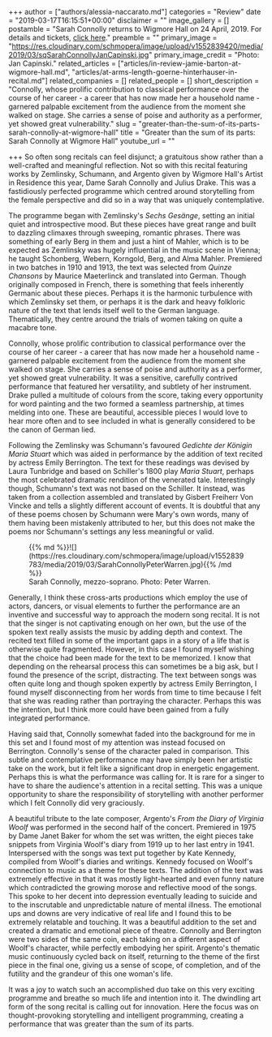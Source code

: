 +++
author = ["authors/alessia-naccarato.md"]
categories = "Review"
date = "2019-03-17T16:15:51+00:00"
disclaimer = ""
image_gallery = []
postamble = "Sarah Connolly returns to Wigmore Hall on 24 April, 2019. For details and tickets, [click here](https://wigmore-hall.org.uk/whats-on/dame-sarah-connolly-robin-tritschler-malcolm-martineau-201904241930)."
preamble = ""
primary_image = "https://res.cloudinary.com/schmopera/image/upload/v1552839420/media/2019/03/sqSarahConnollyJanCapinski.jpg"
primary_image_credit = "Photo: Jan Capinski."
related_articles = ["articles/in-review-jamie-barton-at-wigmore-hall.md", "articles/at-arms-length-goerne-hinterhauser-in-recital.md"]
related_companies = []
related_people = []
short_description = "Connolly, whose prolific contribution to classical performance over the course of her career - a career that has now made her a household name - garnered palpable excitement from the audience from the moment she walked on stage. She carries a sense of poise and authority as a performer, yet showed great vulnerability."
slug = "greater-than-the-sum-of-its-parts-sarah-connolly-at-wigmore-hall"
title = "Greater than the sum of its parts: Sarah Connolly at Wigmore Hall"
youtube_url = ""

+++
So often song recitals can feel disjunct; a gratuitous show rather than a well-crafted and meaningful reflection. Not so with this recital featuring works by Zemlinsky, Schumann, and Argento given by Wigmore Hall's Artist in Residence this year, Dame Sarah Connolly and Julius Drake. This was a fastidiously perfected programme which centred around storytelling from the female perspective and did so in a way that was uniquely contemplative.

The programme began with Zemlinsky's _Sechs Gesänge_, setting an initial quiet and introspective mood. But these pieces have great range and built to dazzling climaxes through sweeping, romantic phrases. There was something of early Berg in them and just a hint of Mahler, which is to be expected as Zemlinsky was hugely influential in the music scene in Vienna; he taught Schonberg, Webern, Korngold, Berg, and Alma Mahler. Premiered in two batches in 1910 and 1913, the text was selected from _Quinze Chansons_ by Maurice Maeterlinck and translated into German. Though originally composed in French, there is something that feels inherently Germanic about these pieces. Perhaps it is the harmonic turbulence with which Zemlinsky set them, or perhaps it is the dark and heavy folkloric nature of the text that lends itself well to the German language. Thematically, they centre around the trials of women taking on quite a macabre tone.

Connolly, whose prolific contribution to classical performance over the course of her career - a career that has now made her a household name - garnered palpable excitement from the audience from the moment she walked on stage. She carries a sense of poise and authority as a performer, yet showed great vulnerability. It was a sensitive, carefully contrived performance that featured her versatility, and subtlety of her instrument. Drake pulled a multitude of colours from the score, taking every opportunity for word painting and the two formed a seamless partnership, at times melding into one. These are beautiful, accessible pieces I would love to hear more often and to see included in what is generally considered to be the canon of German lied.

Following the Zemlinsky was Schumann's favoured _Gedichte der Königin Maria Stuart_ which was aided in performance by the addition of text recited by actress Emily Berrington. The text for these readings was devised by Laura Tunbridge and based on Schiller's 1800 play _Maria Stuart_, perhaps the most celebrated dramatic rendition of the venerated tale. Interestingly though, Schumann's text was not based on the Schiller. It instead, was taken from a collection assembled and translated by Gisbert Freiherr Von Vincke and tells a slightly different account of events. It is doubtful that any of these poems chosen by Schumann were Mary's own words, many of them having been mistakenly attributed to her, but this does not make the poems nor Schumann's settings any less meaningful or valid.

<figure data-type="image">{{% md %}}![](https://res.cloudinary.com/schmopera/image/upload/v1552839783/media/2019/03/SarahConnollyPeterWarren.jpg){{% /md %}}

<figcaption>Sarah Connolly, mezzo-soprano. Photo: Peter Warren.</figcaption>

</figure>

Generally, I think these cross-arts productions which employ the use of actors, dancers, or visual elements to further the performance are an inventive and successful way to approach the modern song recital. It is not that the singer is not captivating enough on her own, but the use of the spoken text really assists the music by adding depth and context. The recited text filled in some of the important gaps in a story of a life that is otherwise quite fragmented. However, in this case I found myself wishing that the choice had been made for the text to be memorized. I know that depending on the rehearsal process this can sometimes be a big ask, but I found the presence of the script, distracting. The text between songs was often quite long and though spoken expertly by actress Emily Berrington, I found myself disconnecting from her words from time to time because I felt that she was reading rather than portraying the character. Perhaps this was the intention, but I think more could have been gained from a fully integrated performance.

Having said that, Connolly somewhat faded into the background for me in this set and I found most of my attention was instead focused on Berrington. Connolly's sense of the character paled in comparison. This subtle and contemplative performance may have simply been her artistic take on the work, but it felt like a significant drop in energetic engagement. Perhaps this is what the performance was calling for. It is rare for a singer to have to share the audience's attention in a recital setting. This was a unique opportunity to share the responsibility of storytelling with another performer which I felt Connolly did very graciously.

A beautiful tribute to the late composer, Argento's _From the Diary of Virginia Woolf_ was performed in the second half of the concert. Premiered in 1975 by Dame Janet Baker for whom the set was written, the eight pieces take snippets from Virginia Woolf's diary from 1919 up to her last entry in 1941. Interspersed with the songs was text put together by Kate Kennedy, compiled from Woolf's diaries and writings. Kennedy focused on Woolf's connection to music as a theme for these texts. The addition of the text was extremely effective in that it was mostly light-hearted and even funny nature which contradicted the growing morose and reflective mood of the songs. This spoke to her decent into depression eventually leading to suicide and to the inscrutable and unpredictable nature of mental illness. The emotional ups and downs are very indicative of real life and I found this to be extremely relatable and touching. It was a beautiful addition to the set and created a dramatic and emotional piece of theatre. Connolly and Berrington were two sides of the same coin, each taking on a different aspect of Woolf's character, while perfectly embodying her spirit. Argento's thematic music continuously cycled back on itself, returning to the theme of the first piece in the final one, giving us a sense of scope, of completion, and of the futility and the grandeur of this one woman's life.

It was a joy to watch such an accomplished duo take on this very exciting programme and breathe so much life and intention into it. The dwindling art form of the song recital is calling out for innovation. Here the focus was on thought-provoking storytelling and intelligent programming, creating a performance that was greater than the sum of its parts.